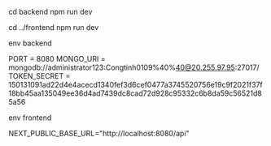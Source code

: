 cd backend
npm run dev

cd ../frontend
npm run dev

env backend

PORT = 8080
MONGO_URI = mongodb://administrator123:Congtinh0109%40%40@20.255.97.95:27017/
TOKEN_SECRET = 150131091ad22d4e4acecd1340fef3d6cef0477a3745520756e19c9f2021f37f18bb45aa135049ee36d4ad7439dc8cad72d928c95332c6b8da59c56521d85a56

env frontend

NEXT_PUBLIC_BASE_URL="http://localhost:8080/api"



